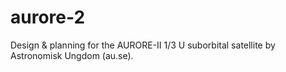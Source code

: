 # aurore-2
Design &amp; planning for the AURORE-II 1/3 U suborbital satellite by Astronomisk Ungdom (au.se).
